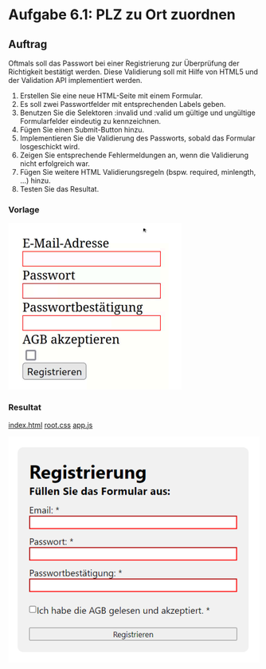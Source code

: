 # Aufgabe 6.1: PLZ zu Ort zuordnen

## Auftrag
Oftmals soll das Passwort bei einer Registrierung zur Überprüfung der Richtigkeit bestätigt werden. Diese
Validierung soll mit Hilfe von HTML5 und der Validation API implementiert werden.

1. Erstellen Sie eine neue HTML-Seite mit einem Formular.
2. Es soll zwei Passwortfelder mit entsprechenden Labels geben.
3. Benutzen Sie die Selektoren :invalid und :valid um gültige und ungültige Formularfelder eindeutig zu kennzeichnen.
4. Fügen Sie einen Submit-Button hinzu.
5. Implementieren Sie die Validierung des Passworts, sobald das Formular losgeschickt wird.
6. Zeigen Sie entsprechende Fehlermeldungen an, wenn die Validierung nicht erfolgreich war.
7. Fügen Sie weitere HTML Validierungsregeln (bspw. required, minlength, ...) hinzu.
8. Testen Sie das Resultat.

### Vorlage
![Vorlage Beispiel](./Content/Vorlage.png)

### Resultat

[index.html](./Content/index.html)
[root.css](./Content/root.css)
[app.js](./Content/app.js)

![Register](./Content/Register.png)
